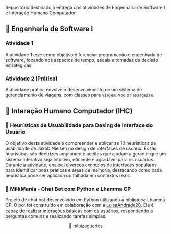 Repositório destinado à entrega das atividades de Engenharia de Software I e Interação Humano Computador

## 📂 Engenharia de Software I

### Atividade 1
A atividade 1 teve como objetivo diferenciar programação e engenharia de software, focando nos aspectos de tempo, escala e tomadas de decisão estratégicas. 

### Atividade 2 (Prática)
A atividade prática envolve o desenvolvimento de um sistema de gerenciamento de viagens, com classes para `Viajem`, `Voo` e `Passageiro`.

## 📂 Interação Humano Computador (IHC)

### 📁 Heurísticas de Usuabilidade para Desing de Interface do Usuário
O objetivo desta atividade é compreender e aplicar as 10 heurísticas de usabilidade de Jakob Nielsen no design de interfaces de usuário. Essas heurísticas são diretrizes amplamente aceitas que ajudam a garantir que um sistema interativo seja intuitivo, eficiente e agradável para os usuários. Durante a atividade, analisei diversos exemplos de interfaces populares para identificar boas práticas e áreas de melhoria, destacando como cada heurística pode ser aplicada ou falhada em contextos reais.

### 📁 MilkMania - Chat Bot com Python e Lhamma CP
Projeto de chat bot desenvolvido em Python utilizando a biblioteca Lhamma CP. O bot foi construído em colaboração com a [LuisaAndrade28](https://github.com/LuisaAndrade28). Ele é capaz de realizar interações básicas com os usuários, respondendo a perguntas comuns e realizando tarefas simples.


<p align="center"> 💌 mluizaguedes </p>
